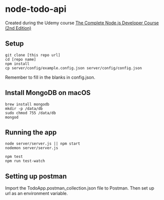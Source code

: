 # node-todo-api

Created during the Udemy course [The Complete Node.js Developer Course (2nd Edition)](https://www.udemy.com/the-complete-nodejs-developer-course-2/learn/v4/overview)

## Setup

```
git clone [this repo url]
cd [repo name]
npm install
cp server/config/example.config.json server/config/config.json
```
Remember to fill in the blanks in config.json.

## Install MongoDB on macOS

```
brew install mongodb
mkdir -p /data/db
sudo chmod 755 /data/db
mongod
```

## Running the app

```
node server/server.js || npm start
nodemon server/server.js

npm test
npm run test-watch
```

## Setting up postman

Import the TodoApp.postman_collection.json file to Postman. Then set up url as an environment variable.
